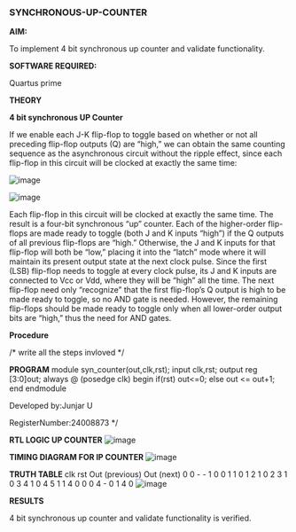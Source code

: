 ### SYNCHRONOUS-UP-COUNTER

**AIM:**

To implement 4 bit synchronous up counter and validate functionality.

**SOFTWARE REQUIRED:**

Quartus prime

**THEORY**

**4 bit synchronous UP Counter**

If we enable each J-K flip-flop to toggle based on whether or not all preceding flip-flop outputs (Q) are “high,” we can obtain the same counting sequence as the asynchronous circuit without the ripple effect, since each flip-flop in this circuit will be clocked at exactly the same time:

![image](https://github.com/naavaneetha/SYNCHRONOUS-UP-COUNTER/assets/154305477/d5db3fa0-e413-404c-b80e-b2f39d82e7e8)


![image](https://github.com/naavaneetha/SYNCHRONOUS-UP-COUNTER/assets/154305477/52cb61eb-d04b-442d-810c-31185a68410b)

Each flip-flop in this circuit will be clocked at exactly the same time.
The result is a four-bit synchronous “up” counter. Each of the higher-order flip-flops are made ready to toggle (both J and K inputs “high”) if the Q outputs of all previous flip-flops are “high.”
Otherwise, the J and K inputs for that flip-flop will both be “low,” placing it into the “latch” mode where it will maintain its present output state at the next clock pulse.
Since the first (LSB) flip-flop needs to toggle at every clock pulse, its J and K inputs are connected to Vcc or Vdd, where they will be “high” all the time.
The next flip-flop need only “recognize” that the first flip-flop’s Q output is high to be made ready to toggle, so no AND gate is needed.
However, the remaining flip-flops should be made ready to toggle only when all lower-order output bits are “high,” thus the need for AND gates.

**Procedure**

/* write all the steps invloved */

**PROGRAM**
module syn_counter(out,clk,rst);
input clk,rst;
output reg [3:0]out;
always @ (posedge clk)
begin
   if(rst)
     out<=0;
   else 
     out <= out+1;
end
endmodule

Developed by:Junjar U

RegisterNumber:24008873
*/

**RTL LOGIC UP COUNTER**
![image](https://github.com/user-attachments/assets/d656cd9f-6a60-4e89-aaea-5c1de4cb4f6e)

**TIMING DIAGRAM FOR IP COUNTER**
![image](https://github.com/user-attachments/assets/3710dc1c-84d8-4879-aa6a-4ead1f013c82)

**TRUTH TABLE**
clk	rst	Out (previous)	Out (next)
0	0	-	-
1	0	0	1
1	0	1	2
1	0	2	3
1	0	3	4
1	0	4	5
1	1	4	0
0	0	4	-
0	1	4	0
![image](https://github.com/user-attachments/assets/6ab3291e-1fae-4cf2-b3a1-d8296f8d0e83)

**RESULTS**

4 bit synchronous up counter and validate functionality is verified.
